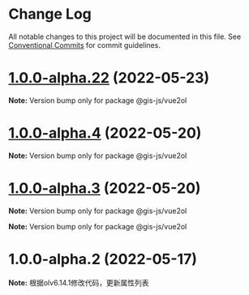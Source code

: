 # Change Log

All notable changes to this project will be documented in this file.
See [Conventional Commits](https://conventionalcommits.org) for commit guidelines.

# [1.0.0-alpha.22](https://github.com/panzhiyue/gis-js/compare/v1.0.0-alpha.2...v1.0.0-alpha.22) (2022-05-23)

**Note:** Version bump only for package @gis-js/vue2ol






# [1.0.0-alpha.4](https://github.com/panzhiyue/gis-js/compare/v1.0.0-alpha.2...v1.0.0-alpha.4) (2022-05-20)

**Note:** Version bump only for package @gis-js/vue2ol





# [1.0.0-alpha.3](https://github.com/panzhiyue/vue2ol/compare/v1.0.0-alpha.2...v1.0.0-alpha.3) (2022-05-20)

**Note:** Version bump only for package @gis-js/vue2ol







**Note:** Version bump only for package @gis-js/vue2ol





# 1.0.0-alpha.2 (2022-05-17)

**Note:** 根据olv6.14.1修改代码，更新属性列表

